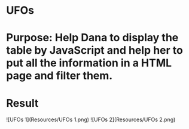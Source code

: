 # UFOs
# Purpose: Help Dana to display the table by JavaScript and help her to put all the information in a HTML page and filter them.

# Result
![UFOs 1](Resources/UFOs 1.png)
![UFOs 2](Resources/UFOs 2.png)


